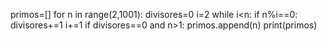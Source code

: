 primos=[]
for n in range(2,1001):
    divisores=0
    i=2
    while i<n:
        if n%i==0:
            divisores+=1
        i+=1
    if divisores==0 and n>1:
        primos.append(n)
print(primos)
